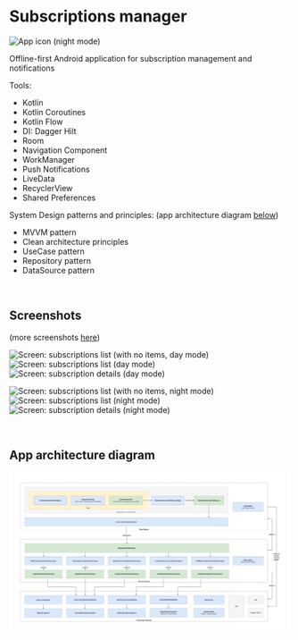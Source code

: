# Subscriptions manager

<img src="screenshots/night_app_icon.png" alt="App icon (night mode)" width="100">

Offline-first Android application for subscription management and notifications

Tools:
* Kotlin
* Kotlin Coroutines
* Kotlin Flow
* DI: Dagger Hilt
* Room
* Navigation Component
* WorkManager
* Push Notifications
* LiveData
* RecyclerView
* Shared Preferences

System Design patterns and principles: (app architecture diagram [below](#app-architecture-diagram))
* MVVM pattern
* Clean architecture principles
* UseCase pattern
* Repository pattern
* DataSource pattern

<br />

## Screenshots
(more screenshots [here](/screenshots))

<img src="screenshots/day_list_empty.png" alt="Screen: subscriptions list (with no items, day mode)" width="256"> <img src="screenshots/day_list.png" alt="Screen: subscriptions list (day mode)" width="256"> <img src="screenshots/day_subscription_details.png" alt=" Screen: subscription details (day mode)" width="256">

<img src="screenshots/night_list_empty.png" alt="Screen: subscriptions list (with no items, night mode)" width="256"> <img src="screenshots/night_list.png" alt="Screen: subscriptions list (night mode)" width="256"> <img src="screenshots/night_subscription_details.png" alt=" Screen: subscription details (night mode)" width="256">

<br />

## App architecture diagram 

<img src="architecture/Subscriptions Manager App Architecture Diagram.png">